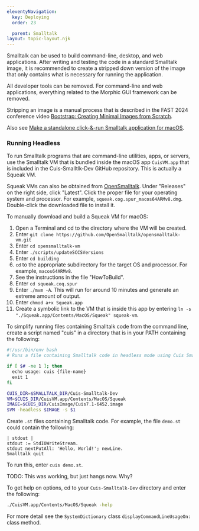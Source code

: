 ```yaml
---
eleventyNavigation:
  key: Deploying
  order: 23

  parent: Smalltalk
layout: topic-layout.njk
---
```


Smalltalk can be used to build command-line, desktop, and web applications.
After writing and testing the code in a standard Smalltalk image,
it is recommended to create a stripped down version of the image
that only contains what is necessary for running the application.

All developer tools can be removed.
For command-line and web applications, everything related to
the Morphic GUI framework can be removed.

Stripping an image is a manual process that is
described in the FAST 2024 conference video
<a href="https://www.youtube.com/watch?v=MfAclig5XyI"
target="_blank">Bootstrap: Creating Minimal Images from Scratch</a>.

Also see
<a href="https://www.youtube.com/watch?v=b3oGOMCjKU8&list=PLu8vLCSA-4hklsvT9W6ruintbdx_K0DYW&index=2&t=53s"
target="_blank">Make a standalone click-&-run Smalltalk application for macOS</a>.

### Running Headless

To run Smalltalk programs that are command-line utilities, apps, or servers,
use the Smalltalk VM that is bundled inside the macOS app
`CuisVM.app` that is included in the Cuis-Smalltlk-Dev GitHub repository.
This is actually a Squeak VM.

Squeak VMs can also be obtained from
<a href="https://github.com/OpenSmalltalk/opensmalltalk-vm"
target="_blank">OpenSmalltalk</a>.
Under "Releases" on the right side, click "Latest".
Click the proper file for your operating system and processor.
For example, `squeak.cog.spur_macos64ARMv8.dmg`.
Double-click the downloaded file to install it.

To manually download and build a Squeak VM for macOS:

1. Open a Terminal and cd to the directory where the VM will be created.
1. Enter `git clone https://github.com/OpenSmalltalk/opensmalltalk-vm.git`
1. Enter `cd opensmalltalk-vm`
1. Enter `./scripts/updateSCCSVersions`
1. Enter `cd building`
1. `cd` to the appropriate subdirectory for the target OS and processor.
   For example, `macos64ARMv8`.
1. See the instructions in the file "HowToBuild".
1. Enter `cd squeak.coq.spur`
1. Enter `./mvm -A`. This will run for around 10 minutes and
   generate an extreme amount of output.
1. Enter `chmod a+x Squeak.app`
1. Create a symbolic link to the VM that is inside this app
   by entering `ln -s "./Squeak.app/Contents/MacOS/Squeak" squeak-vm`.

To simplify running files containing Smalltalk code from the command line,
create a script named "cuis" in a directory that is in your PATH
containing the following:

```bash
#!/usr/bin/env bash
# Runs a file containing Smalltalk code in headless mode using Cuis Smalltalk.

if [ $# -ne 1 ]; then
  echo usage: cuis {file-name}
  exit 1
fi

CUIS_DIR=$SMALLTALK_DIR/Cuis-Smalltalk-Dev
VM=$CUIS_DIR/CuisVM.app/Contents/MacOS/Squeak
IMAGE=$CUIS_DIR/CuisImage/Cuis7.1-6452.image
$VM -headless $IMAGE -s $1
```

Create `.st` files containing Smalltalk code.
For example, the file `demo.st` could contain the following:

```smalltalk
| stdout |
stdout := StdIOWriteStream.
stdout nextPutAll: 'Hello, World!'; newLine.
Smalltalk quit
```

To run this, enter `cuis demo.st`.

TODO: This was working, but just hangs now. Why?

To get help on options, cd to your `Cuis-Smalltalk-Dev` directory
and enter the following:

```bash
./CuisVM.app/Contents/MacOS/Squeak -help
```

For more detail see the `SystemDictionary` class
`displayCommandLineUsageOn:` class method.

